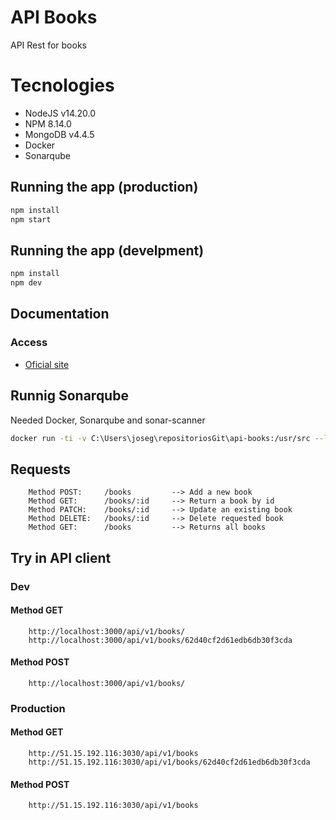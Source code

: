 # API Books
API Rest for books

# Tecnologies

* NodeJS v14.20.0
* NPM 8.14.0
* MongoDB v4.4.5
* Docker
* Sonarqube

## Running the app (production)

```bash
npm install
npm start
```

## Running the app (develpment)

```bash
npm install
npm dev
```

## Documentation

### Access

- [Oficial site](http://localhost:3000/api/v1/docs)

## Runnig Sonarqube

Needed Docker, Sonarqube and sonar-scanner

```bash
docker run -ti -v C:\Users\joseg\repositoriosGit\api-books:/usr/src --link sonarqube newtmitch/sonar-scanner
```

## Requests

```text
    Method POST:     /books         --> Add a new book
    Method GET:      /books/:id     --> Return a book by id
    Method PATCH:    /books/:id     --> Update an existing book
    Method DELETE:   /books/:id     --> Delete requested book
    Method GET:      /books         --> Returns all books
```

## Try in API client

### Dev

#### Method GET

```text
    http://localhost:3000/api/v1/books/
    http://localhost:3000/api/v1/books/62d40cf2d61edb6db30f3cda
```

#### Method POST

```text
    http://localhost:3000/api/v1/books/
```

### Production

#### Method GET

```text
    http://51.15.192.116:3030/api/v1/books
    http://51.15.192.116:3030/api/v1/books/62d40cf2d61edb6db30f3cda
```

#### Method POST

```text
    http://51.15.192.116:3030/api/v1/books
```
